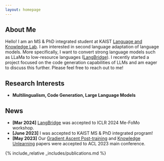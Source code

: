 ```yaml
---
layout: homepage
---
```


## About Me

Hello! I am an MS & PhD integrated student at KAIST [Language and Knowledge Lab](https://lklab.kaist.ac.kr/). I am interested in second language adaptation of language models. More specifically, I want to convert strong language models such as LLaMa to low-resource languages ([LangBridge](https://arxiv.org/abs/2401.10695)). I recently started a project focused on the code generation capabilities of LLMs and am eager to discuss this further. Please feel free to reach out to me!

## Research Interests

- **Multilingualism, Code Generation, Large Language Models**

## News
- **[Mar 2024]** [LangBridge](https://arxiv.org/abs/2401.10695) was accepted to ICLR 2024 Me-FoMo workshop.
- **[June 2023]** I was accepted to KAIST MS & PhD integrated program!
- **[May 2023]** Our [Gradient Ascent Post-training](https://arxiv.org/abs/2306.07052) and [Knowledge Unlearning](https://arxiv.org/abs/2210.01504) papers were accepted to ACL 2023 main conference.

{% include_relative _includes/publications.md %}
